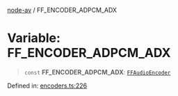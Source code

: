 [node-av](../globals.md) / FF\_ENCODER\_ADPCM\_ADX

# Variable: FF\_ENCODER\_ADPCM\_ADX

> `const` **FF\_ENCODER\_ADPCM\_ADX**: [`FFAudioEncoder`](../type-aliases/FFAudioEncoder.md)

Defined in: [encoders.ts:226](https://github.com/seydx/av/blob/f8631fc881b394300b1479f511d55cf1c370a87f/src/constants/encoders.ts#L226)
